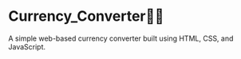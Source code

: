 # Currency_Converter💸💱

A simple web-based currency converter built using HTML, CSS, and JavaScript.
